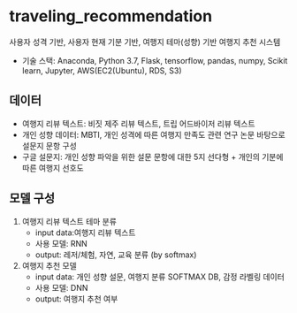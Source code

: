 # traveling_recommendation
사용자 성격 기반, 사용자 현재 기분 기반, 여행지 테마(성향) 기반 여행지 추천 시스템

- 기술 스택: Anaconda, Python 3.7, Flask, tensorflow, pandas, numpy, Scikit learn, Jupyter, AWS(EC2(Ubuntu), RDS, S3)

## 데이터
- 여행지 리뷰 텍스트: 비짓 제주 리뷰 텍스트, 트립 어드바이저 리뷰 텍스트
- 개인 성향 데이터: MBTI, 개인 성격에 따른 여행지 만족도 관련 연구 논문 바탕으로 설문지 문항 구성
- 구글 설문지: 개인 성향 파악을 위한 설문 문항에 대한 5지 선다형 + 개인의 기분에 따른 여행지 선호도

## 모델 구성
1. 여행지 리뷰 텍스트 테마 분류
   - input data:여행지 리뷰 텍스트 
   - 사용 모델: RNN
   - output: 레저/체험, 자연, 교육 분류 (by softmax)
2. 여행지 추천 모델
    - input data: 개인 성향 설문, 여행지 분류 SOFTMAX DB, 감정 라벨링 데이터
    - 사용 모델: DNN
    - output: 여행지 추천 여부
    
